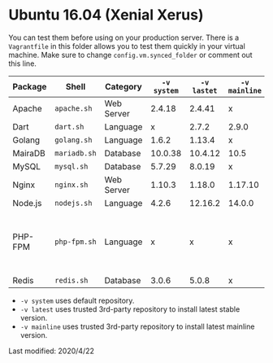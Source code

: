 
# Ubuntu 16.04 (Xenial Xerus)

You can test them before using on your production server. There is a `Vagrantfile` in this folder allows you to test them quickly in your virtual machine. Make sure to change `config.vm.synced_folder` or comment out this line.

| Package | Shell | Category | `-v system` | `-v lastet` | `-v mainline` | `-v {n}` 
| --- | --- | --- | --- | --- | --- | --- 
| Apache | `apache.sh` | Web Server | 2.4.18 | 2.4.41 | x | x |
| Dart | `dart.sh` | Language | x | 2.7.2 | 2.9.0 | x |
| Golang | `golang.sh` | Language | 1.6.2 | 1.13.4 | x | x |
| MairaDB | `mariadb.sh` | Database | 10.0.38 | 10.4.12 | 10.5 | x |
| MySQL | `mysql.sh` | Database | 5.7.29 | 8.0.19 | x | x |
| Nginx | `nginx.sh` | Web Server | 1.10.3 | 1.18.0 | 1.17.10 | x |
| Node.js  | `nodejs.sh` | Language | 4.2.6 | 12.16.2 | 14.0.0 | x |
| PHP-FPM | `php-fpm.sh` | Language | x | x | x | 5.6, 7.0, 7.1, 7.2, 7.3, 7.4 |
| Redis | `redis.sh` | Database | 3.0.6 | 5.0.8 | x | x |

* `-v system` uses default repository.
* `-v latest` uses trusted 3rd-party repository to install latest stable version.
* `-v mainline` uses trusted 3rd-party repository to install latest mainline version.

Last modified: 2020/4/22